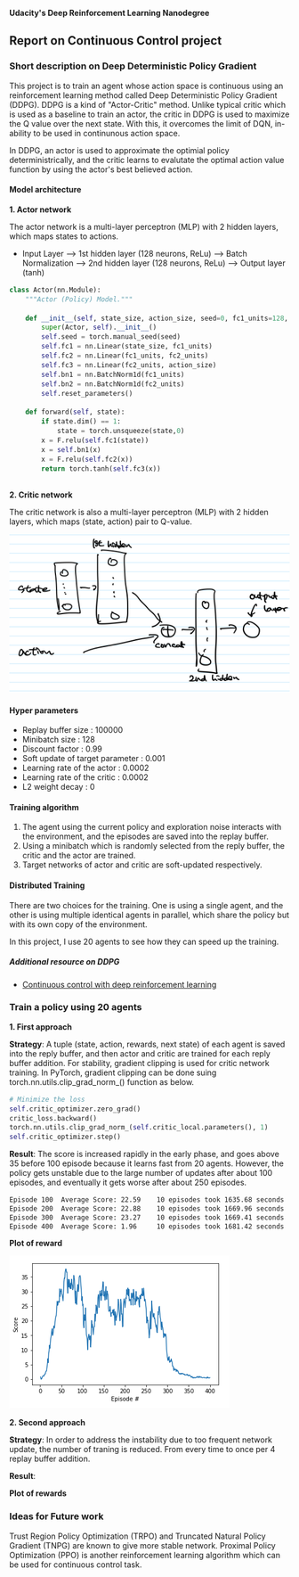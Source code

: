 **Udacity's Deep Reinforcement Learning Nanodegree**

## Report on Continuous Control project

### Short description on Deep Deterministic Policy Gradient 

This project is to train an agent whose action space is continuous using an reinforcement learning method called Deep Deterministic Policy Gradient (DDPG). DDPG is a kind of "Actor-Critic" method. Unlike typical critic which is used as a baseline to train an actor, the critic in DDPG is used to maximize the Q value over the next state. With this, it overcomes the limit of DQN, in-ability to be used in continunous action space.

In DDPG, an actor is used to approximate the optimial policy deterministrically, and the critic learns to evalutate the optimal action value function by using the actor's best believed action.

#### Model architecture

**1. Actor network**

The actor network is a multi-layer perceptron (MLP) with 2 hidden layers, which maps states to actions.

   * Input Layer —> 1st hidden layer (128 neurons, ReLu) —> Batch Normalization —> 2nd hidden layer (128 neurons, ReLu) —> Output layer (tanh)

```py
class Actor(nn.Module):
    """Actor (Policy) Model."""

    def __init__(self, state_size, action_size, seed=0, fc1_units=128, fc2_units=128):
        super(Actor, self).__init__()
        self.seed = torch.manual_seed(seed)
        self.fc1 = nn.Linear(state_size, fc1_units)
        self.fc2 = nn.Linear(fc1_units, fc2_units)
        self.fc3 = nn.Linear(fc2_units, action_size)
        self.bn1 = nn.BatchNorm1d(fc1_units)
        self.bn2 = nn.BatchNorm1d(fc2_units)
        self.reset_parameters()

    def forward(self, state):
        if state.dim() == 1:
            state = torch.unsqueeze(state,0)
        x = F.relu(self.fc1(state))
        x = self.bn1(x)
        x = F.relu(self.fc2(x))
        return torch.tanh(self.fc3(x))
        
```


**2. Critic network**

The critic network is also a multi-layer perceptron (MLP) with 2 hidden layers, which maps (state, action) pair to Q-value.

![Critic network architecture](./resources/ddpg-critic-network.png)

#### Hyper parameters

* Replay buffer size : 100000
* Minibatch size : 128
* Discount factor : 0.99
* Soft update of target parameter : 0.001
* Learning rate of the actor : 0.0002
* Learning rate of the critic : 0.0002
* L2 weight decay : 0



#### Training algorithm

1. The agent using the current policy and exploration noise interacts with the environment, and the episodes are saved into the replay buffer.
2. Using a minibatch which is randomly selected from the reply buffer, the critic and the actor are trained.
3. Target networks of actor and critic are soft-updated respectively.



#### Distributed Training

There are two choices for the training. One is using a single agent, and the other is using multiple identical agents in parallel, which share the policy but with its own copy of the environment.

In this project, I use 20 agents to see how they can speed up the training.




##### Additional resource on DDPG
- [Continuous control with deep reinforcement learning](https://arxiv.org/abs/1509.02971)



### Train a policy using 20 agents

**1. First approach**

**Strategy**: A tuple (state, action, rewards, next state) of each agent is saved into the reply buffer, and then actor and critic are trained for each reply buffer addition. For stability, gradient clipping is used for critic network training. In PyTorch, gradient clipping can be done suing torch.nn.utils.clip_grad_norm_() function as below.

   ```py
   # Minimize the loss
   self.critic_optimizer.zero_grad()
   critic_loss.backward()
   torch.nn.utils.clip_grad_norm_(self.critic_local.parameters(), 1)
   self.critic_optimizer.step()
   ```

**Result**: The score is increased rapidly in the early phase, and goes above 35 before 100 episode because it learns fast from 20 agents. However, the policy gets unstable due to the large number of updates after about 100 episodes, and eventually it gets worse after about 250 episodes.

   ```
   Episode 100	Average Score: 22.59	10 episodes took 1635.68 seconds
   Episode 200	Average Score: 22.88	10 episodes took 1669.96 seconds
   Episode 300	Average Score: 23.27	10 episodes took 1669.41 seconds
   Episode 400	Average Score: 1.96		10 episodes took 1681.42 seconds
   ```

**Plot of reward**

![Scores](./resources/ddpg-train-20-agent.png)

**2. Second approach**

**Strategy**: In order to address the instability due to too frequent network update, the number of traning is reduced. From every time to once per 4 replay buffer addition.

**Result**:



**Plot of rewards**



### Ideas for Future work

Trust Region Policy Optimization (TRPO) and Truncated Natural Policy Gradient (TNPG) are known to give more stable network. Proximal Policy Optimization (PPO) is another reinforcement learning algorithm which can be used for continuous control task.